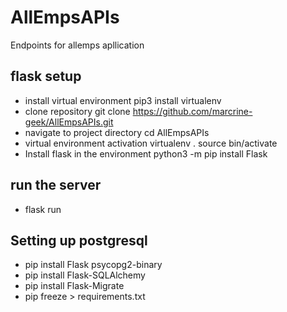 # AllEmpsAPIs
Endpoints for allemps apllication

## flask setup
- install virtual environment
    pip3 install virtualenv
- clone repository
    git clone https://github.com/marcrine-geek/AllEmpsAPIs.git
- navigate to project directory
    cd AllEmpsAPIs
- virtual environment activation
    virtualenv .
    source bin/activate
- Install flask in the environment
    python3 -m pip install Flask
## run the server
- flask run
## Setting up postgresql
- pip install Flask psycopg2-binary
- pip install Flask-SQLAlchemy
- pip install Flask-Migrate
- pip freeze > requirements.txt

